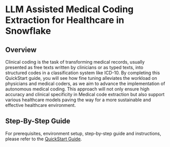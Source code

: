 # LLM Assisted Medical Coding Extraction for Healthcare in Snowflake

## Overview

Clinical coding is the task of transforming medical records, usually presented as free texts written by clinicians or as typed texts, into structured codes in a classification system like ICD-10. By completing this QuickStart guide, you will see how fine tuning alleviates the workload on physicians and medical coders, as we aim to advance the implementation of autonomous medical coding. This approach will not only ensure high accuracy and clinical specificity in Medical code extraction but also support various healthcare models paving the way for a more sustainable and effective healthcare environment.

## Step-By-Step Guide

For prerequisites, environment setup, step-by-step guide and instructions, please refer to the [QuickStart Guide](https://quickstarts.snowflake.com/guide/llm_assisted_medical_coding_extraction_for_healthcare/index.html?index=..%2F..index#0).

